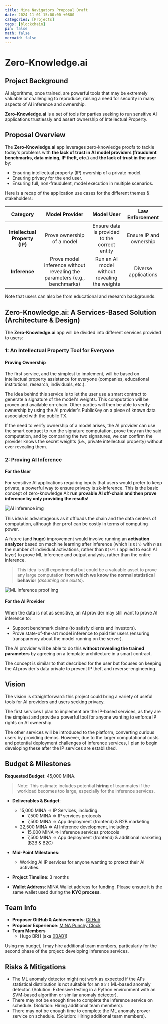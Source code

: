 ```yaml
---
title: Mina Navigators Proposal Draft
date: 2024-11-01 15:00:00 +0800
categories: [Projects]
tags: [blockchain]
pin: false
math: false
mermaid: false
---
```


# Zero-Knowledge.ai

## Project Background

AI algorithms, once trained, are powerful tools that may be extremely valuable or challenging to reproduce, raising a need for security in many aspects of AI inference and ownership.

**Zero-Knowledge.ai** is a set of tools for parties seeking to run sensitive AI applications trustlessly and assert ownership of Intellectual Property.

## Proposal Overview

The **Zero-Knowledge.ai** app leverages zero-knowledge proofs to tackle today's problems with **the lack of trust in AI model providers (fraudulent benchmarks, data mining, IP theft, etc.)** and **the lack of trust in the user** by:

- Ensuring intellectual property (IP) owership of a private model.
- Ensuring privacy for the end user.
- Ensuring full, non-fraudulent, model execution in multiple scenarios.

Here is a recap of the application use cases for the different themes & stakeholders:

| Category     | Model Provider | Model User                       | Law Enforcement                |
|:------------:|:--------------:|:---------------------------------:|:-------------------------------:|
| **Intellectual Property (IP)**       | Prove ownership of a model | Ensure data is provided to the correct entity  | Ensure IP and ownership |
| **Inference**| Prove model inference without revealing the parameters (e.g., benchmarks) | Run an AI model without revealing the weights | Diverse applications |

Note that users can also be from educational and research backgrounds.

## **Zero-Knowledge.ai**: A Services-Based Solution (Architecture & Design)

The **Zero-Knowledge.ai** app will be divided into different services provided to users:

### 1: An Intellectual Property Tool for Everyone

#### Proving Ownership

The first service, and the simplest to implement, will be based on intellectual property assistance for everyone (companies, educational institutions, research, individuals, etc.).

The idea behind this service is to let the user use a smart contract to generate a signature of the model's weights. This computation will be proven and available on-chain. Other parties will then be able to verify ownership by using the AI provider's PublicKey on a piece of known data asoociated with the public TX.

If the need to verify ownership of a model arises, the AI provider can use the smart contract to run the signature computation, prove they ran the said computation, and by comparing the two signatures, we can confirm the provider knows the secret weights (i.e., private intellectual property) without ever revealing them.

### 2: Proving AI Inference

#### For the User

For sensitive AI applications requiring inputs that users would prefer to keep private, a powerful way to ensure privacy is zk-inference. This is the basic concept of zero-knowledge AI: **run provable AI off-chain and then prove inference by only providing the results!**

![AI inference img](https://image.noelshack.com/fichiers/2024/44/5/1730466190-capture-d-cran-du-2024-11-01-14-02-38.png)

This idea is advantageous as it offloads the chain and the data centers of computation, although ther prrof can be costly in terms of computing power.

A future (and **huge**) improvement would involve running an **activation analyzer** based on machine learning after inference (which is ```O(n)``` with _n_ as the number of individual activations, rather than ```O(k*l)``` applied to each AI layer) to prove ML inference and output analysis, rather than the entire inference.

> This idea is still experimental but could be a valuable asset to prove any large computation **from which we know the normal statistical behavior** (*assuming one exists*).

![ML inference proof img](https://image.noelshack.com/fichiers/2024/44/5/1730466475-capture-d-cran-du-2024-11-01-14-07-43.png)

#### For the AI Provider

When the data is not as sensitive, an AI provider may still want to prove AI inference to:

- Support benchmark claims (to satisfy clients and investors).
- Prove state-of-the-art model inference to paid tier users (ensuring transparency about the model running on the server).

The AI provider will be able to do this **without revealing the trained parameters** by agreeing on a template architecture in a smart contract.

The concept is similar to that described for the user but focuses on keeping the AI provider's data private to prevent IP theft and reverse-engineering.

## Vision

The vision is straightforward: this project could bring a variety of useful tools for AI providers and users seeking privacy.

The first services I plan to implement are the IP-based services, as they are the simplest and provide a powerful tool for anyone wanting to enforce IP rights on AI ownership.

The other services will be introduced to the platform, converting curious users by providing demos. However, due to the larger computational costs and potential deployment challenges of inference services, I plan to begin developing these after the IP services are established.

## Budget & Milestones

**Requested Budget**: 45,000 MINA.

> Note: This estimate includes potential **hiring** of teammates if the workload becomes too large, especially for the inference services.

- **Deliverables & Budget**:
  - 15,000 MINA => IP Services, including:
    - 7,500 MINA => IP services protocols
    - 7,500 MINA => App deployment (frontend) & B2B marketing
  - 22,500 MINA => AI Inference development, including:
    - 15,000 MINA => Inference services protocols
    - 7,500 MINA => App deployment (frontend) & additional marketing (B2B & B2C)

- **Mid-Point Milestones**:
  - Working AI IP services for anyone wanting to protect their AI activities.

- **Project Timeline**: 3 months

- **Wallet Address**: MINA Wallet address for funding. Please ensure it is the same wallet used during the **KYC process**.

## Team Info

- **Proposer GitHub & Achievements**: [GitHub](https://github.com/0BAB1)
- **Proposer Experience**: [MINA Punchy Clock](https://github.com/0BAB1/MINA-Punchy-Clock)
- **Team Members**
  - Hugo BRH (aka [0BAB1](https://www.linkedin.com/in/hugo-babin-riby-79aa89235/))

Using my budget, I may hire additional team members, particularly for the second phase of the project: developing inference services.

## Risks & Mitigations

- The ML anomaly detector might not work as expected if the AI's statistical distribution is not suitable for an ```O(n)``` ML-based anomaly detector. (Solution: Extensive testing in a Python environment with an SVM-based algorithm or similar anomaly detector).
- There may not be enough time to complete the inference service on schedule. (Solution: Hiring additional team members).
- There may not be enough time to complete the ML anomaly prover service on schedule. (Solution: Hiring additional team members).